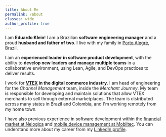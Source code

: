 ```yaml
---
title: About Me
permalink: /about
classes: wide
author_profile: true
---
```


I am **Eduardo Klein**! I am a Brazilian **software engineering manager** and a proud **husband and father of two**. I live with my family in [Porto Alegre](https://en.wikipedia.org/wiki/Porto_Alegre), Brazil.

I am an **experienced leader in software product development**, with the ability to **develop new leaders and manage multiple teams** in a collaborative environment, using Lean, Agile, and DevOps practices to deliver results.

I work for **[VTEX](/about/vtex) in the digital commerce industry**. I am head of engineering for the *Channel Management* team, inside the *Merchant Journey*. My team is responsible for developing and maintain solutions that allow VTEX merchants to sell through external marketplaces. The team is distributed across many states in Brazil and Colombia, and I'm working remotely from my home town.

I have also previous experience in software development within the [financial market at Nelogica](/about/nelogica) and [mobile device management at Mobiltec](http://www.mobiltec.com.br). You can understand more about my career from my [LinkedIn profile](https://www.linkedin.com/in/eduardopklein).